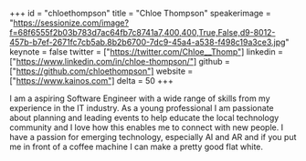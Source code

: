 ﻿+++
id = "chloethompson"
title = "Chloe Thompson"
speakerimage = "https://sessionize.com/image?f=68f6555f2b03b783d7ac64fb7c8741a7,400,400,True,False,d9-8012-457b-b7ef-2671fc7cb5ab.8b2b6700-7dc9-45a4-a538-f498c19a3ce3.jpg"
keynote = false
twitter = ["https://twitter.com/Chloe__Thomp"]
linkedin = ["https://www.linkedin.com/in/chloe-thompson/"]
github = ["https://github.com/chloethompson"]
website = ["https://www.kainos.com"]
delta = 50
+++

I am a aspiring Software Engineer with a wide range of skills from my experience in the IT industry. As a young professional I am passionate about planning and leading events to help educate the local technology community and I love how this enables me to connect with new people. I have a passion for emerging technology, especially AI and AR and if you put me in front of a coffee machine I can make a pretty good flat white. 